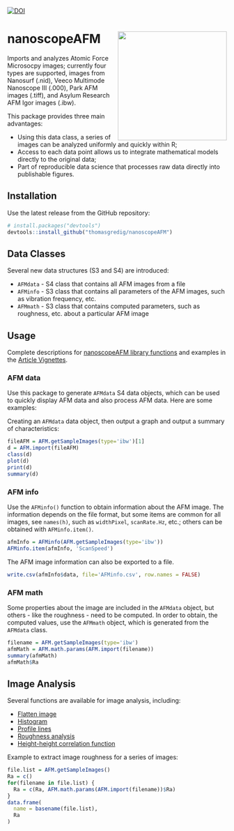 [![DOI](https://zenodo.org/badge/184698455.svg)](https://zenodo.org/badge/latestdoi/184698455)

# nanoscopeAFM  <img src="man/figures/logo.png" align="right" alt="" width="250" />

Imports and analyzes Atomic Force Microsocpy images; currently four types are supported, images from Nanosurf (.nid), Veeco Multimode Nanoscope III (.000), Park AFM images (.tiff), and Asylum Research AFM Igor images (.ibw).

This package provides three main advantages:

- Using this data class, a series of images can be analyzed uniformly and quickly within R;
- Access to each data point allows us to integrate mathematical models directly to the original data; 
- Part of reproducible data science that processes raw data directly into publishable figures.

## Installation

Use the latest release from the GitHub repository:

```R
# install.packages("devtools")
devtools::install_github("thomasgredig/nanoscopeAFM")
```

## Data Classes

Several new data structures (S3 and S4) are introduced:

- `AFMdata` - S4 class that contains all AFM images from a file
- `AFMinfo` - S3 class that contains all parameters of the AFM images, such as vibration frequency, etc.
- `AFMmath` - S3 class that contains computed parameters, such as roughness, etc. about a particular AFM image

## Usage

Complete descriptions for [nanoscopeAFM library functions](https://thomasgredig.github.io/nanoscopeAFM/) and examples in the [Article Vignettes](https://thomasgredig.github.io/nanoscopeAFM/articles/).



### AFM data

Use this package to generate `AFMdata` S4 data objects, which can be used to quickly display AFM data and also process AFM data. Here are some examples:

Creating an `AFMdata` data object, then output a graph and output a summary of characteristics:

```R
fileAFM = AFM.getSampleImages(type='ibw')[1]
d = AFM.import(fileAFM)
class(d)
plot(d)
print(d)
summary(d)
```

### AFM info


Use the `AFMinfo()` function to obtain information about the AFM image. The information depends on the file format, but some items are common for all images, see `names(h)`, such as `widthPixel`, `scanRate.Hz`, etc.; others can be obtained with `AFMinfo.item()`.

```R
afmInfo = AFMinfo(AFM.getSampleImages(type='ibw'))
AFMinfo.item(afmInfo, 'ScanSpeed')
```

The AFM image information can also be exported to a file.

```R
write.csv(afmInfo$data, file='AFMinfo.csv', row.names = FALSE)
```

### AFM math

Some properties about the image are included in the `AFMdata` object, but others - like the roughness - need to be computed. In order to obtain, the computed values, use the `AFMmath` object, which is generated from the `AFMdata` class.


```R
filename = AFM.getSampleImages(type='ibw')
afmMath = AFM.math.params(AFM.import(filename))
summary(afmMath)
afmMath$Ra
```


## Image Analysis

Several functions are available for image analysis, including:

* [Flatten image](https://thomasgredig.github.io/nanoscopeAFM/reference/AFM.flatten.html)
* [Histogram](https://thomasgredig.github.io/nanoscopeAFM/reference/AFM.histogram.html)
* [Profile lines](https://thomasgredig.github.io/nanoscopeAFM/reference/AFM.linePlot.html)
* [Roughness analysis](https://thomasgredig.github.io/nanoscopeAFM/reference/AFM.math.params.html)
* [Height-height correlation function](https://thomasgredig.github.io/nanoscopeAFM/reference/AFM.hhcf.html)


Example to extract image roughness for a series of images:

```R
file.list = AFM.getSampleImages()
Ra = c()
for(filename in file.list) {
  Ra = c(Ra, AFM.math.params(AFM.import(filename))$Ra)
}
data.frame(
  name = basename(file.list),
  Ra
)
```
